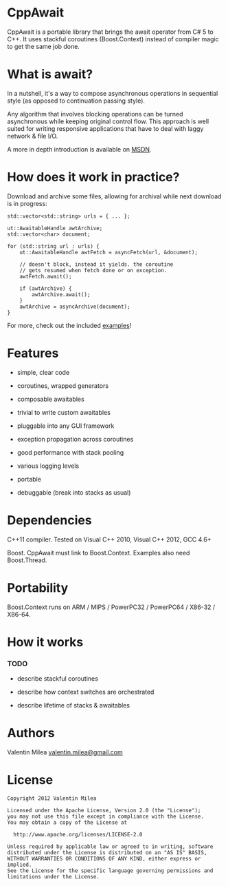 CppAwait
========

CppAwait is a portable library that brings the await operator from C# 5 to C++. It uses stackful coroutines (Boost.Context) instead of compiler magic to get the same job done.



What is await?
==============

In a nutshell, it's a way to compose asynchronous operations in sequential style (as opposed to continuation passing style).

Any algorithm that involves blocking operations can be turned asynchronous while keeping original control flow. This approach is well suited for writing responsive applications that have to deal with laggy network & file I/O.

A more in depth introduction is available on [MSDN](http://msdn.microsoft.com/en-us/library/hh191443.aspx).



How does it work in practice?
=============================

Download and archive some files, allowing for archival while next download is in progress:


    std::vector<std::string> urls = { ... };

    ut::AwaitableHandle awtArchive;
    std::vector<char> document;

    for (std::string url : urls) {
        ut::AwaitableHandle awtFetch = asyncFetch(url, &document);
        
        // doesn't block, instead it yields. the coroutine
        // gets resumed when fetch done or on exception.
        awtFetch.await(); 

        if (awtArchive) {
            awtArchive.await();
        }
        awtArchive = asyncArchive(document);
    }


For more, check out the included [examples](/Examples)!



Features
========

- simple, clear code

- coroutines, wrapped generators

- composable awaitables

- trivial to write custom awaitables

- pluggable into any GUI framework

- exception propagation across coroutines

- good performance with stack pooling

- various logging levels

- portable

- debuggable (break into stacks as usual)



Dependencies
============

C++11 compiler. Tested on Visual C++ 2010, Visual C++ 2012, GCC 4.6+

Boost. CppAwait must link to Boost.Context. Examples also need Boost.Thread.



Portability
===========

Boost.Context runs on ARM / MIPS / PowerPC32 / PowerPC64 / X86-32 / X86-64.



How it works
============

### TODO

- describe stackful coroutines

- describe how context switches are orchestrated

- describe lifetime of stacks & awaitables



Authors
=======

Valentin Milea <valentin.milea@gmail.com>


License
=======

    Copyright 2012 Valentin Milea

    Licensed under the Apache License, Version 2.0 (the "License");
    you may not use this file except in compliance with the License.
    You may obtain a copy of the License at

      http://www.apache.org/licenses/LICENSE-2.0

    Unless required by applicable law or agreed to in writing, software
    distributed under the License is distributed on an "AS IS" BASIS,
    WITHOUT WARRANTIES OR CONDITIONS OF ANY KIND, either express or implied.
    See the License for the specific language governing permissions and
    limitations under the License.
